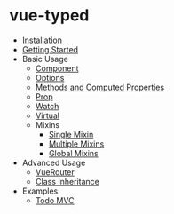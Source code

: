 # vue-typed

* [Installation](installation.md)
* [Getting Started](getting-started.md)
* Basic Usage
	* [Component](usage/component.md)
	* [Options](usage/options.md)
	* [Methods and Computed Properties](usage/methods-and-computed-properties.md)
	* [Prop](usage/props.md)
	* [Watch](usage/watch.md)
	* [Virtual](usage/virtual.md)
	* Mixins
		* [Single Mixin](usage/mixins/single.md)
		* [Multiple Mixins](usage/mixins/multiple.md)
		* [Global Mixins](usage/mixins/global.md)
* Advanced Usage
	* [VueRouter](advanced/vue-router.md)
	* [Class Inheritance](advanced/class-inheritance.md)
* Examples
	* [Todo MVC](examples/todo-mvc.md)